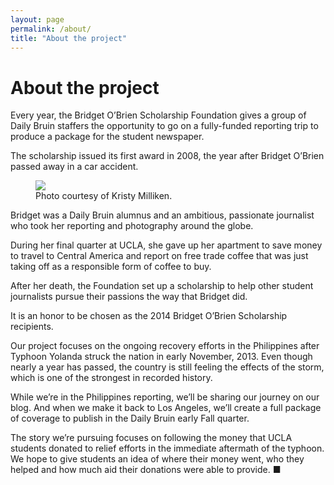 ```yaml
---
layout: page
permalink: /about/
title: "About the project"
---
```


# About the project

Every year, the Bridget O’Brien Scholarship Foundation gives a group of Daily Bruin staffers the opportunity to go on a fully-funded reporting trip to produce a package for the student newspaper.

The scholarship issued its first award in 2008, the year after Bridget O’Brien passed away in a car accident.

<figure class="right">
  <img src="{{ "/img/bridget-obrien.jpg" | prepend: site.baseurl }}"/>
  <figcaption>Photo courtesy of Kristy Milliken.</figcaption>
</figure>

Bridget was a Daily Bruin alumnus and an ambitious, passionate journalist who took her reporting and photography around the globe.

During her final quarter at UCLA, she gave up her apartment to save money to travel to Central America and report on free trade coffee that was just taking off as a responsible form of coffee to buy.

After her death, the Foundation set up a scholarship to help other student journalists pursue their passions the way that Bridget did.

It is an honor to be chosen as the 2014 Bridget O’Brien Scholarship recipients.

Our project focuses on the ongoing recovery efforts in the Philippines after Typhoon Yolanda struck the nation in early November, 2013. Even though nearly a year has passed, the country is still feeling the effects of the storm, which is one of the strongest in recorded history.

While we’re in the Philippines reporting, we’ll be sharing our journey on our blog. And when we make it back to Los Angeles, we’ll create a full package of coverage to publish in the Daily Bruin early Fall quarter.

The story we’re pursuing focuses on following the money that UCLA students donated to relief efforts in the immediate aftermath of the typhoon. We hope to give students an idea of where their money went, who they helped and how much aid their donations were able to provide. ■
